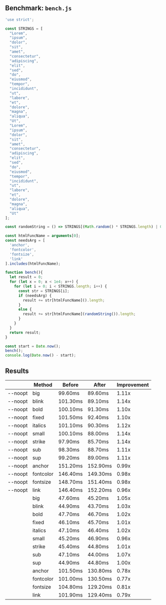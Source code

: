 ## Benchmark: `bench.js`

```js
'use strict';

const STRINGS = [
  "Lorem",
  "ipsum",
  "dolor",
  "sit",
  "amet",
  "consectetur",
  "adipiscing",
  "elit",
  "sed",
  "do",
  "eiusmod",
  "tempor",
  "incididunt",
  "ut",
  "labore",
  "et",
  "dolore",
  "magna",
  "aliqua",
  "Ut",
  "Lorem",
  "ipsum",
  "dolor",
  "sit",
  "amet",
  "consectetur",
  "adipiscing",
  "elit",
  "sed",
  "do",
  "eiusmod",
  "tempor",
  "incididunt",
  "ut",
  "labore",
  "et",
  "dolore",
  "magna",
  "aliqua",
  "Ut"
];

const randomString = () => STRINGS[(Math.random() * STRINGS.length) | 0];

const htmlFuncName = arguments[0];
const needsArg = [
  'anchor',
  'fontcolor',
  'fontsize',
  'link'
].includes(htmlFuncName);

function bench(){
  let result = 0;
  for (let x = 0; x < 1e4; x++) {
    for (let i = 0; i < STRINGS.length; i++) {
      const str = STRINGS[i];
      if (needsArg) {
        result += str[htmlFuncName]().length;
      }
      else {
        result += str[htmlFuncName](randomString()).length;
      }
    }
  }
  return result;
}

const start = Date.now();
bench();
console.log(Date.now() - start);

```

## Results

|        | Method | Before | After | Improvement |
|--------|--------|--------|-------|-------------|
| --noopt | big | 99.60ms | 89.60ms | 1.11x |
| --noopt | blink | 101.30ms | 89.10ms | 1.14x |
| --noopt | bold | 100.10ms | 91.30ms | 1.10x |
| --noopt | fixed | 101.50ms | 92.40ms | 1.10x |
| --noopt | italics | 101.10ms | 90.30ms | 1.12x |
| --noopt | small | 100.10ms | 88.00ms | 1.14x |
| --noopt | strike | 97.90ms | 85.70ms | 1.14x |
| --noopt | sub | 98.30ms | 88.70ms | 1.11x |
| --noopt | sup | 99.20ms | 89.00ms | 1.11x |
| --noopt | anchor | 151.20ms | 152.90ms | 0.99x |
| --noopt | fontcolor | 146.40ms | 149.30ms | 0.98x |
| --noopt | fontsize | 148.70ms | 151.40ms | 0.98x |
| --noopt | link | 146.40ms | 152.20ms | 0.96x |
|  | big | 47.60ms | 45.20ms | 1.05x |
|  | blink | 44.90ms | 43.70ms | 1.03x |
|  | bold | 47.70ms | 46.70ms | 1.02x |
|  | fixed | 46.10ms | 45.70ms | 1.01x |
|  | italics | 47.10ms | 46.40ms | 1.02x |
|  | small | 45.20ms | 46.90ms | 0.96x |
|  | strike | 45.40ms | 44.80ms | 1.01x |
|  | sub | 47.10ms | 44.00ms | 1.07x |
|  | sup | 44.90ms | 44.80ms | 1.00x |
|  | anchor | 101.50ms | 130.80ms | 0.78x |
|  | fontcolor | 101.00ms | 130.50ms | 0.77x |
|  | fontsize | 104.80ms | 129.20ms | 0.81x |
|  | link | 101.90ms | 129.40ms | 0.79x |
